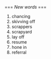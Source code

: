 === *New words* ===

1. chancing
2. skivving off
3. scrappers
4. scrapyard
5.  lay off
6. resume
7. hone in
8. referral
